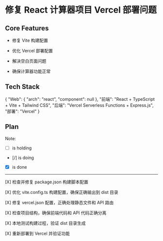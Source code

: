 # 修复 React 计算器项目 Vercel 部署问题

## Core Features

- 修复 Vite 构建配置

- 优化 Vercel 部署配置

- 解决空白页面问题

- 确保计算器功能正常

## Tech Stack

{
  "Web": {
    "arch": "react",
    "component": null
  },
  "前端": "React + TypeScript + Vite + Tailwind CSS",
  "后端": "Vercel Serverless Functions + Express.js",
  "部署": "Vercel"
}

## Plan

Note: 

- [ ] is holding
- [/] is doing
- [X] is done

---

[X] 检查并修复 package.json 构建脚本配置

[X] 优化 vite.config.ts 构建配置，确保正确输出到 dist 目录

[X] 修复 vercel.json 配置，正确处理静态文件和 API 路由

[X] 检查项目结构，确保前端代码和 API 代码正确分离

[X] 本地测试构建过程，验证 dist 目录生成

[X] 重新部署到 Vercel 并验证功能
